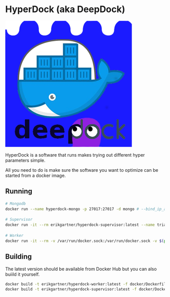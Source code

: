 # HyperDock (aka DeepDock)

![HyperDock logo](extra/banner.png)

HyperDock is a software that runs makes trying out different hyper parameters simple.

All you need to do is make sure the software you want to optimize can be started from a
docker image.




## Running
```bash
# Mongodb
docker run --name hyperdock-mongo -p 27017:27017 -d mongo # --bind_ip_all

# Supervisor
docker run -it --rm erikgartner/hyperdock-supervisor:latest --name trial1 --image erikgartner/hyperdock-test --config_module example --trials 5 --mongo mongo://172.17.0.1:27017/hyperdock/jobs # -v /folderwithconfig/:/app/hyperdock/config:ro

# Worker
docker run -it --rm -v /var/run/docker.sock:/var/run/docker.sock -v $(pwd)/results:/results -e HYPERDOCK_RESULT_DIR=$(pwd)/results -e HYPERDOCK_DATA_DIR=$(pwd)/data -e MONGO_URL=mongo://172.17.0.1:27017/hyperdock -e HYPERDOCK_RUNTIME="" -e HYPERDOCK_ENV="[]" erikgartner/hyperdock-worker:latest
```

## Building

The latest version should be available from Docker Hub but you can also buiild
it yourself.

```bash
docker build -t erikgartner/hyperdock-worker:latest -f docker/Dockerfile.worker .
docker build -t erikgartner/hyperdock-supervisor:latest -f docker/Dockerfile.supervisor .
```
